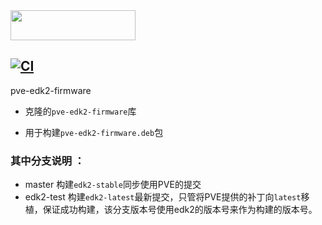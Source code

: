 <img src="https://www.proxmox.com/images/proxmox/Proxmox_logo_standard_hex_400px.png" width="200" height="48"/>

[![CI](https://github.com/wy414012/pve-edk2-firmware/actions/workflows/main.yml/badge.svg?branch=master)](https://github.com/wy414012/pve-edk2-firmware/actions/workflows/main.yml)
-----

pve-edk2-firmware

- 克隆的`pve-edk2-firmware`库

- 用于构建`pve-edk2-firmware.deb`包

### 其中分支说明 ：

- master 构建`edk2-stable`同步使用PVE的提交
- edk2-test 构建`edk2-latest`最新提交，只管将PVE提供的补丁向`latest`移植，保证成功构建，该分支版本号使用edk2的版本号来作为构建的版本号。
